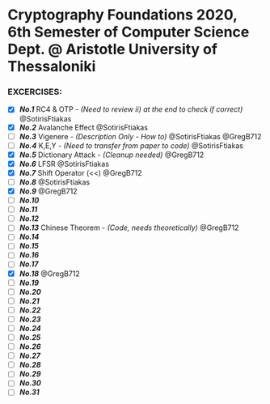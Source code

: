 # Cryptography Foundations 2020, 6th Semester of Computer Science Dept. @ Aristotle University of Thessaloniki

### EXCERCISES:

- [x] ***No.1*** RC4 & OTP - *(Need to review ii) at the end to check if correct)* @SotirisFtiakas
- [x] ***No.2*** Avalanche Effect @SotirisFtiakas
- [ ] ***No.3*** Vigenere - *(Description Only - How to)* @SotirisFtiakas @GregB712
- [ ] ***No.4*** K,E,Y - *(Need to transfer from paper to code)* @SotirisFtiakas
- [x] ***No.5*** Dictionary Attack - *(Cleanup needed)* @GregB712
- [x] ***No.6*** LFSR @SotirisFtiakas
- [x] ***No.7*** Shift Operator (<<) @GregB712
- [ ] ***No.8*** @SotirisFtiakas
- [x] ***No.9*** @GregB712
- [ ] ***No.10*** 
- [ ] ***No.11*** 
- [ ] ***No.12*** 
- [ ] ***No.13*** Chinese Theorem - *(Code, needs theoretically)* @GregB712
- [ ] ***No.14*** 
- [ ] ***No.15*** 
- [ ] ***No.16***
- [ ] ***No.17***
- [x] ***No.18*** @GregB712
- [ ] ***No.19***
- [ ] ***No.20***
- [ ] ***No.21***
- [ ] ***No.22***
- [ ] ***No.23***
- [ ] ***No.24***
- [ ] ***No.25***
- [ ] ***No.26***
- [ ] ***No.27***
- [ ] ***No.28***
- [ ] ***No.29***
- [ ] ***No.30***
- [ ] ***No.31***

